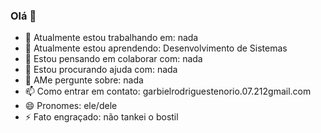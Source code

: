 ### Olá 👋


- 🔭 Atualmente estou trabalhando em: nada
- 🌱 Atualmente estou aprendendo: Desenvolvimento de Sistemas
- 👯 Estou pensando em colaborar com: nada
- 🤔 Estou procurando ajuda com: nada
- 💬 AMe pergunte sobre: nada
- 📫 Como entrar em contato: garbielrodriguestenorio.07.212gmail.com
- 😄 Pronomes: ele/dele
- ⚡ Fato engraçado: não tankei o bostil

